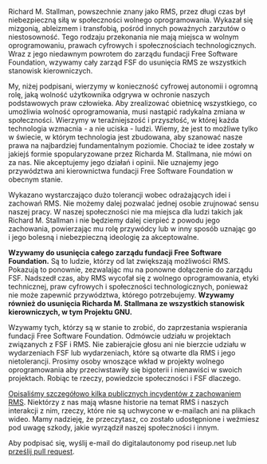 Richard M. Stallman, powszechnie znany jako RMS, przez długi czas był niebezpieczną siłą w społeczności wolnego oprogramowania. Wykazał się mizgonią, ableizmem i transfobią, pośród innych poważnych zarzutów o niestosowność. Tego rodzaju przekonania nie mają miejsca w wolnym oprogramowaniu, prawach cyfrowych i społecznościach technologicznych. Wraz z jego niedawnym powrotem do zarządu fundacji Free Software Foundation, wzywamy cały zarząd FSF do usunięcia RMS ze wszystkich stanowisk kierowniczych.

My, niżej podpisani, wierzymy w konieczność cyfrowej autonomii i ogromną rolę, jaką wolność użytkownika odgrywa w ochronie naszych podstawowych praw człowieka. Aby zrealizować obietnicę wszystkiego, co umożliwia wolność oprogramowania, musi nastąpić radykalna zmiana w społeczności. Wierzymy w teraźniejszość i przyszłość, w której każda technologia wzmacnia - a nie uciska - ludzi. Wiemy, że jest to możliwe tylko w świecie, w którym technologia jest zbudowana, aby szanować nasze prawa na najbardziej fundamentalnym poziomie. Chociaż te idee zostały w jakiejś formie spopularyzowane przez Richarda M. Stallmana, nie mówi on za nas. Nie akceptujemy jego działań i opinii. Nie uznajemy jego przywództwa ani kierownictwa fundacji Free Software Foundation w obecnym stanie.

Wykazano wystarczająco dużo tolerancji wobec odrażających idei i zachowań RMS. Nie możemy dalej pozwalać jednej osobie zrujnować sensu naszej pracy. W naszej społeczności nie ma miejsca dla ludzi takich jak Richard M. Stallman i nie będziemy dalej cierpieć z powodu jego zachowania, powierzając mu rolę przywódcy lub w inny sposób uznając go i jego bolesną i niebezpieczną ideologię za akceptowalne.

**Wzywamy do usunięcia całego zarządu fundacji Free Software Foundation.** Są to ludzie, którzy od lat zwiększają możliwości RMS. Pokazują to ponownie, zezwalając mu na ponowne dołączenie do zarządu FSF. Nadszedł czas, aby RMS wycofał się z wolnego oprogramowania, etyki technicznej, praw cyfrowych i społeczności technologicznych, ponieważ nie może zapewnić przywództwa, którego potrzebujemy. **Wzywamy również do usunięcia Richarda M. Stallmana ze wszystkich stanowisk kierowniczych, w tym Projektu GNU.**

Wzywamy tych, którzy są w stanie to zrobić, do zaprzestania wspierania fundacji Free Software Foundation. Odmówcie udziału w projektach związanych z FSF i RMS. Nie zabierajcie głosu ani nie bierzcie udziału w wydarzeniach FSF lub wydarzeniach, które są otwarte dla RMS i jego nietolerancji. Prosimy osoby wnoszące wkład w projekty wolnego oprogramowania aby przeciwstawiły się bigoterii i nienawiści w swoich projektach. Robiąc te rzeczy, powiedzcie społeczności i FSF dlaczego.

[Opisaliśmy szczegółowo kilka publicznych incydentów z zachowaniem RMS](https://rms-open-letter.github.io/appendix). Niektórzy z nas mają własne historie na temat RMS i naszych interakcji z nim, rzeczy, które nie są uchwycone w e-mailach ani na plikach wideo. Mamy nadzieję, że przeczytasz, co zostało udostępnione i weźmiesz pod uwagę szkody, jakie wyrządził naszej społeczności i innym.

Aby podpisać się, wyślij e-mail do digitalautonomy pod riseup.net lub [prześlij pull request](https://github.com/rms-open-letter/rms-open-letter.github.io/pulls).
